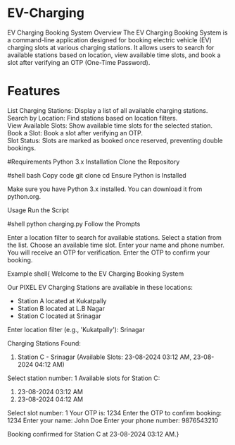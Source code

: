 # EV-Charging
EV Charging Booking System
Overview
The EV Charging Booking System is a command-line application designed for booking electric vehicle (EV) charging slots at various charging stations. It allows users to search for available stations based on location, view available time slots, and book a slot after verifying an OTP (One-Time Password).

# Features
List Charging Stations: Display a list of all available charging stations.</br>
Search by Location: Find stations based on location filters.</br>
View Available Slots: Show available time slots for the selected station.</br>
Book a Slot: Book a slot after verifying an OTP.</br>
Slot Status: Slots are marked as booked once reserved, preventing double bookings.</br>

#Requirements
Python 3.x
Installation
Clone the Repository

#shell
bash
Copy code
git clone <repository-url>
cd <repository-directory>
Ensure Python is Installed

Make sure you have Python 3.x installed. You can download it from python.org.</br>

Usage
Run the Script

#shell
python charging.py
Follow the Prompts

Enter a location filter to search for available stations.
Select a station from the list.
Choose an available time slot.
Enter your name and phone number.
You will receive an OTP for verification. Enter the OTP to confirm your booking.

Example
shell{
Welcome to the EV Charging Booking System

Our PIXEL EV Charging Stations are available in these locations:
- Station A located at Kukatpally
- Station B located at L.B Nagar
- Station C located at Srinagar

Enter location filter (e.g., 'Kukatpally'): Srinagar

Charging Stations Found:
1. Station C - Srinagar (Available Slots: 23-08-2024 03:12 AM, 23-08-2024 04:12 AM)

Select station number: 1
Available slots for Station C:
1. 23-08-2024 03:12 AM
2. 23-08-2024 04:12 AM

Select slot number: 1
Your OTP is: 1234
Enter the OTP to confirm booking: 1234
Enter your name: John Doe
Enter your phone number: 9876543210

Booking confirmed for Station C at 23-08-2024 03:12 AM.}
